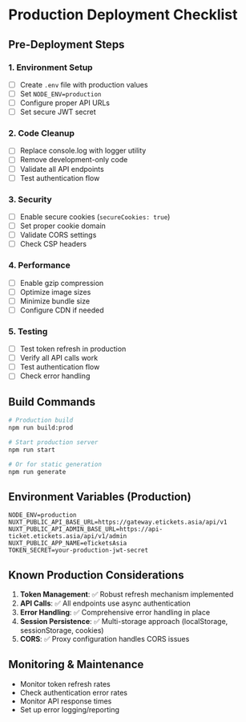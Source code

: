 # Production Deployment Checklist

## Pre-Deployment Steps

### 1. Environment Setup
- [ ] Create `.env` file with production values
- [ ] Set `NODE_ENV=production`
- [ ] Configure proper API URLs
- [ ] Set secure JWT secret

### 2. Code Cleanup
- [ ] Replace console.log with logger utility
- [ ] Remove development-only code
- [ ] Validate all API endpoints
- [ ] Test authentication flow

### 3. Security
- [ ] Enable secure cookies (`secureCookies: true`)
- [ ] Set proper cookie domain
- [ ] Validate CORS settings
- [ ] Check CSP headers

### 4. Performance
- [ ] Enable gzip compression
- [ ] Optimize image sizes
- [ ] Minimize bundle size
- [ ] Configure CDN if needed

### 5. Testing
- [ ] Test token refresh in production
- [ ] Verify all API calls work
- [ ] Test authentication flow
- [ ] Check error handling

## Build Commands

```bash
# Production build
npm run build:prod

# Start production server
npm run start

# Or for static generation
npm run generate
```

## Environment Variables (Production)

```env
NODE_ENV=production
NUXT_PUBLIC_API_BASE_URL=https://gateway.etickets.asia/api/v1
NUXT_PUBLIC_API_ADMIN_BASE_URL=https://api-ticket.etickets.asia/api/v1/admin
NUXT_PUBLIC_APP_NAME=eTicketsAsia
TOKEN_SECRET=your-production-jwt-secret
```

## Known Production Considerations

1. **Token Management**: ✅ Robust refresh mechanism implemented
2. **API Calls**: ✅ All endpoints use async authentication
3. **Error Handling**: ✅ Comprehensive error handling in place
4. **Session Persistence**: ✅ Multi-storage approach (localStorage, sessionStorage, cookies)
5. **CORS**: ✅ Proxy configuration handles CORS issues

## Monitoring & Maintenance

- Monitor token refresh rates
- Check authentication error rates
- Monitor API response times
- Set up error logging/reporting
